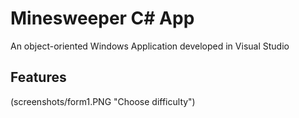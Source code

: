 # Minesweeper C# App
An object-oriented Windows Application developed in Visual Studio

## Features
(screenshots/form1.PNG "Choose difficulty")
